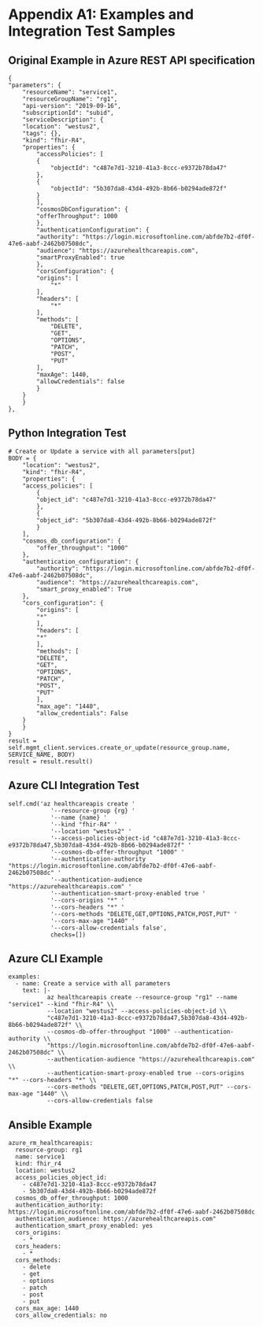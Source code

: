 # Appendix A1: Examples and Integration Test Samples

## Original Example in Azure REST API specification

    {
    "parameters": {
        "resourceName": "service1",
        "resourceGroupName": "rg1",
        "api-version": "2019-09-16",
        "subscriptionId": "subid",
        "serviceDescription": {
        "location": "westus2",
        "tags": {},
        "kind": "fhir-R4",
        "properties": {
            "accessPolicies": [
            {
                "objectId": "c487e7d1-3210-41a3-8ccc-e9372b78da47"
            },
            {
                "objectId": "5b307da8-43d4-492b-8b66-b0294ade872f"
            }
            ],
            "cosmosDbConfiguration": {
            "offerThroughput": 1000
            },
            "authenticationConfiguration": {
            "authority": "https://login.microsoftonline.com/abfde7b2-df0f-47e6-aabf-2462b07508dc",
            "audience": "https://azurehealthcareapis.com",
            "smartProxyEnabled": true
            },
            "corsConfiguration": {
            "origins": [
                "*"
            ],
            "headers": [
                "*"
            ],
            "methods": [
                "DELETE",
                "GET",
                "OPTIONS",
                "PATCH",
                "POST",
                "PUT"
            ],
            "maxAge": 1440,
            "allowCredentials": false
            }
        }
        }
    },


## Python Integration Test

    # Create or Update a service with all parameters[put]
    BODY = {
        "location": "westus2",
        "kind": "fhir-R4",
        "properties": {
        "access_policies": [
            {
            "object_id": "c487e7d1-3210-41a3-8ccc-e9372b78da47"
            },
            {
            "object_id": "5b307da8-43d4-492b-8b66-b0294ade872f"
            }
        ],
        "cosmos_db_configuration": {
            "offer_throughput": "1000"
        },
        "authentication_configuration": {
            "authority": "https://login.microsoftonline.com/abfde7b2-df0f-47e6-aabf-2462b07508dc",
            "audience": "https://azurehealthcareapis.com",
            "smart_proxy_enabled": True
        },
        "cors_configuration": {
            "origins": [
            "*"
            ],
            "headers": [
            "*"
            ],
            "methods": [
            "DELETE",
            "GET",
            "OPTIONS",
            "PATCH",
            "POST",
            "PUT"
            ],
            "max_age": "1440",
            "allow_credentials": False
        }
        }
    }
    result = self.mgmt_client.services.create_or_update(resource_group.name, SERVICE_NAME, BODY)
    result = result.result()


## Azure CLI Integration Test

    self.cmd('az healthcareapis create '
                '--resource-group {rg} '
                '--name {name} '
                '--kind "fhir-R4" '
                '--location "westus2" '
                '--access-policies-object-id "c487e7d1-3210-41a3-8ccc-e9372b78da47,5b307da8-43d4-492b-8b66-b0294ade872f" '
                '--cosmos-db-offer-throughput "1000" '
                '--authentication-authority "https://login.microsoftonline.com/abfde7b2-df0f-47e6-aabf-2462b07508dc" '
                '--authentication-audience "https://azurehealthcareapis.com" '
                '--authentication-smart-proxy-enabled true '
                '--cors-origins "*" '
                '--cors-headers "*" '
                '--cors-methods "DELETE,GET,OPTIONS,PATCH,POST,PUT" '
                '--cors-max-age "1440" '
                '--cors-allow-credentials false',
                checks=[])


## Azure CLI Example

    examples:
      - name: Create a service with all parameters
        text: |-
               az healthcareapis create --resource-group "rg1" --name "service1" --kind "fhir-R4" \\
               --location "westus2" --access-policies-object-id \\
               "c487e7d1-3210-41a3-8ccc-e9372b78da47,5b307da8-43d4-492b-8b66-b0294ade872f" \\
               --cosmos-db-offer-throughput "1000" --authentication-authority \\
               "https://login.microsoftonline.com/abfde7b2-df0f-47e6-aabf-2462b07508dc" \\
               --authentication-audience "https://azurehealthcareapis.com" \\
               --authentication-smart-proxy-enabled true --cors-origins "*" --cors-headers "*" \\
               --cors-methods "DELETE,GET,OPTIONS,PATCH,POST,PUT" --cors-max-age "1440" \\
               --cors-allow-credentials false

## Ansible Example

    azure_rm_healthcareapis:
      resource-group: rg1 
      name: service1
      kind: fhir_r4
      location: westus2
      access_policies_object_id:
        - c487e7d1-3210-41a3-8ccc-e9372b78da47
        - 5b307da8-43d4-492b-8b66-b0294ade872f
      cosmos_db_offer_throughput: 1000 
      authentication_authority: https://login.microsoftonline.com/abfde7b2-df0f-47e6-aabf-2462b07508dc
      authentication_audience: https://azurehealthcareapis.com"
      authentication_smart_proxy_enabled: yes
      cors_origins:
        - *
      cors_headers:
        - *
      cors_methods:
        - delete
        - get
        - options
        - patch
        - post
        - put
      cors_max_age: 1440
      cors_allow_credentials: no

